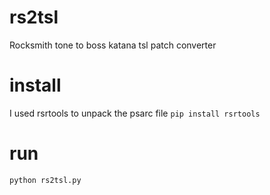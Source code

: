 # rs2tsl
Rocksmith tone to boss katana tsl patch converter

# install
I used rsrtools to unpack the psarc file
``pip install rsrtools``

# run
``python rs2tsl.py``